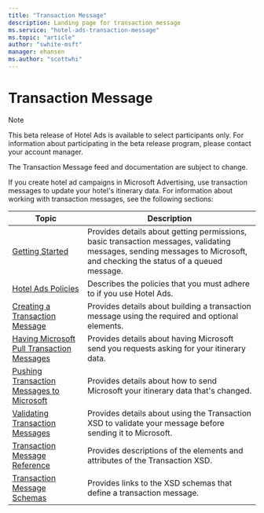 ```yaml
---
title: "Transaction Message"
description: Landing page for transaction message
ms.service: "hotel-ads-transaction-message"
ms.topic: "article"
author: "swhite-msft"
manager: ehansen
ms.author: "scottwhi"
---
```


# Transaction Message

> [!NOTE]
> This beta release of Hotel Ads is available to select participants only. For information about participating in the beta release program, please contact your account manager.
>
> The Transaction Message feed and documentation are subject to change.

If you create hotel ad campaigns in Microsoft Advertising, use transaction messages to update your hotel's itinerary data. For information about working with transaction messages, see the following sections: 

|Topic|Description
|-|-
|[Getting Started](../transaction-message/get-started.md)|Provides details about getting permissions, basic transaction messages, validating messages, sending messages to Microsoft, and checking the status of a queued message.
|[Hotel Ads Policies](https://advertise.bingads.microsoft.com/en-us/resources/policies/pilot-programs#Hotel%20Ads)|Describes the policies that you must adhere to if you use Hotel Ads.
|[Creating a Transaction Message](../transaction-message/create-transaction-message.md)|Provides details about building a transaction message using the required and optional elements.
|[Having Microsoft Pull Transaction Messages](../transaction-message/pull-transaction-message.md)|Provides details about having Microsoft send you requests asking for your itinerary data.
|[Pushing Transaction Messages to Microsoft](../transaction-message/push-transaction-message.md)|Provides details about how to send Microsoft your itinerary data that's changed.
|[Validating Transaction Messages](../transaction-message/validate-transaction-message.md)|Provides details about using the Transaction XSD to validate your message before sending it to Microsoft.
|[Transaction Message Reference](../transaction-message/reference.md)|Provides descriptions of the elements and attributes of the Transaction XSD.
|[Transaction Message Schemas](../transaction-message/schemas.md)|Provides links to the XSD schemas that define a transaction message.



